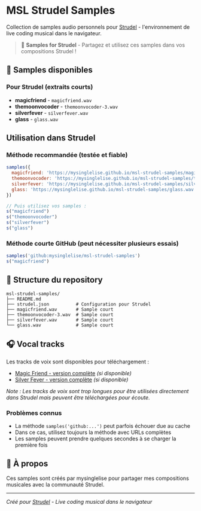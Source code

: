 # MSL Strudel Samples

Collection de samples audio personnels pour [Strudel](https://strudel.cc/) - l'environnement de live coding musical dans le navigateur.

> 🎵 **Samples for Strudel** - Partagez et utilisez ces samples dans vos compositions Strudel !

## 🎵 Samples disponibles

### Pour Strudel (extraits courts)
- **magicfriend** - `magicfriend.wav`
- **themoonvocoder** - `themoonvocoder-3.wav` 
- **silverfever** - `silverfever.wav`
- **glass** - `glass.wav`

##  Utilisation dans Strudel

### Méthode recommandée (testée et fiable)
```javascript
samples({
  magicfriend: 'https://mysinglelise.github.io/msl-strudel-samples/magicfriend.wav',
  themoonvocoder: 'https://mysinglelise.github.io/msl-strudel-samples/themoonvocoder-3.wav',
  silverfever: 'https://mysinglelise.github.io/msl-strudel-samples/silverfever.wav',
  glass: 'https://mysinglelise.github.io/msl-strudel-samples/glass.wav'
})

// Puis utilisez vos samples :
s("magicfriend")
s("themoonvocoder") 
s("silverfever")
s("glass")
```

### Méthode courte GitHub (peut nécessiter plusieurs essais)
```javascript
samples('github:mysinglelise/msl-strudel-samples')
s("magicfriend")
```

## 📁 Structure du repository

```
msl-strudel-samples/
├── README.md
├── strudel.json          # Configuration pour Strudel
├── magicfriend.wav       # Sample court
├── themoonvocoder-3.wav  # Sample court
├── silverfever.wav       # Sample court
└── glass.wav             # Sample court
```

## 🎧 Vocal tracks 

Les tracks de voix sont disponibles pour téléchargement :
- [Magic Friend - version complète](https://mysinglelise.github.io/msl-strudel-samples/magicfriend-full.mp3) *(si disponible)*
- [Silver Fever - version complète](https://mysinglelise.github.io/msl-strudel-samples/silverfever-full.mp3) *(si disponible)*

*Note : Les tracks de voix sont trop longues pour être utilisées directement dans Strudel mais peuvent être téléchargées pour écoute.*


### Problèmes connus
- La méthode `samples('github:...')` peut parfois échouer due au cache
- Dans ce cas, utilisez toujours la méthode avec URLs complètes
- Les samples peuvent prendre quelques secondes à se charger la première fois

## 📝 À propos

Ces samples sont créés par mysinglelise pour partager mes compositions musicales avec la communauté Strudel.

---

*Créé pour [Strudel](https://strudel.cc/) - Live coding musical dans le navigateur*
